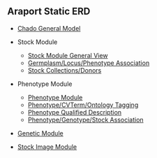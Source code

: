 ## Araport Static ERD

* [Chado General Model](datamodel_erd/static/araport/chado_general_model.png)

* Stock Module
	* [Stock Module General View](datamodel_erd/static/araport/chado_general_model.png)
	* [Germplasm/Locus/Phenotype Association](datamodel_erd/static/araport/germplasm_locus_phenotype.png)
	* [Stock Collections/Donors](datamodel_erd/static/araport/stock_collections_donors.jpg)
* Phenotype Module
	* [Phenotype Module](datamodel_erd/static/araport/phenotype_datamodel.png)
	* [Phenotype/CVTerm/Ontology Tagging](datamodel_erd/static/araport/phenotype_cvterm_ontology_tagging.jpg)
	* [Phenotype Qualified Description](datamodel_erd/static/araport/phenotype_qualified_description.jpg)
	* [Phenotype/Genotype/Stock Association](datamodel_erd/static/araport/phenotype_genotype_stock_association.jpg)
	
* [Genetic Module](datamodel_erd/static/araport/genetic_module.jpg)

* [Stock Image Module](datamodel_erd/static/araport/stock_image.jpg)



